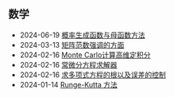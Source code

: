 <div class="timeline">
    <h2>数学</h2>
    <ul>
        <li>
            <span class="date">2024-06-19</span>
            <span class="event"><a href="/index.html?blog=SuXt_概率生成函数与母函数方法">概率生成函数与母函数方法</a></span>
        </li>
        <li>
            <span class="date">2024-03-13</span>
            <span class="event"><a href="/index.html?blog=SuXt_用均匀分布生成任意分布">矩阵范数强调的方面</a></span>
        </li>
        <li>
            <span class="date">2024-02-16</span>
            <span class="event"><a href="/index.html?blog=SuXt_Monte Carlo计算高维定积分">Monte Carlo计算高维定积分</a></span>
        </li>
        <li>
            <span class="date">2024-02-16</span>
            <span class="event"><a href="/index.html?blog=SuXt_常微分方程求解器积分器">常微分方程求解器</a></span>
        </li>
        <li>
            <span class="date">2024-02-16</span>
            <span class="event"><a href="/index.html?blog=SuXt_求多项式方程的根以及误差的控制">求多项式方程的根以及误差的控制</a></span>
        </li>
        <li>
            <span class="date">2024-01-14</span>
            <span class="event"><a href="/index.html?blog=SuXt_Runge-Kutta 方法的基本原理">Runge-Kutta 方法</a></span>
        </li>
    </ul>
</div>
